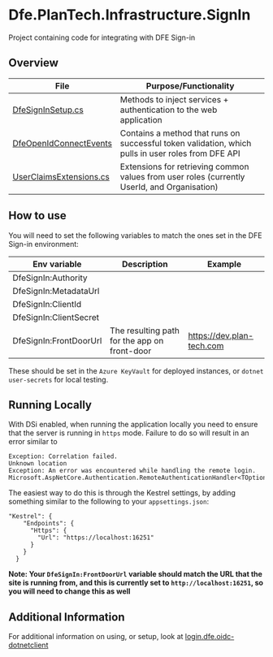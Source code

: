 # Dfe.PlanTech.Infrastructure.SignIn

Project containing code for integrating with DFE Sign-in

## Overview

| File                                                            | Purpose/Functionality                                                                              |
| --------------------------------------------------------------- | -------------------------------------------------------------------------------------------------- |
| [DfeSignInSetup.cs](./DfeSignInSetup.cs)                        | Methods to inject services + authentication to the web application                                 |
| [DfeOpenIdConnectEvents](./DfeOpenIdConnectEvents.cs)           | Contains a method that runs on successful token validation, which pulls in user roles from DFE API |
| [UserClaimsExtensions.cs](./Extensions/UserClaimsExtensions.cs) | Extensions for retrieving common values from user roles (currently UserId, and Organisation)       |

## How to use

You will need to set the following variables to match the ones set in the DFE Sign-in environment:

| Env variable           | Description                                  | Example                   |
| ---------------------- | -------------------------------------------- | ------------------------- |
| DfeSignIn:Authority    |                                              |                           |
| DfeSignIn:MetadataUrl  |                                              |                           |
| DfeSignIn:ClientId     |                                              |                           |
| DfeSignIn:ClientSecret |                                              |                           |
| DfeSignIn:FrontDoorUrl | The resulting path for the app on front-door | https://dev.plan-tech.com |

These should be set in the `Azure KeyVault` for deployed instances, or `dotnet user-secrets` for local testing.

## Running Locally

With DSi enabled, when running the application locally you need to ensure that the server is running in `https` mode. Failure to do so will result in an error similar to 

```
Exception: Correlation failed.
Unknown location
Exception: An error was encountered while handling the remote login.
Microsoft.AspNetCore.Authentication.RemoteAuthenticationHandler<TOptions>.HandleRequestAsync()
```

The easiest way to do this is through the Kestrel settings, by adding something similar to the following to your `appsettings.json`:

``` 
"Kestrel": {
    "Endpoints": {
      "Https": {
        "Url": "https://localhost:16251"
      }
    }
  }
```

**Note: Your `DfeSignIn:FrontDoorUrl` variable should match the URL that the site is running from, and this is currently set to `http://localhost:16251`, so you will need to change this as well**


## Additional Information

For additional information on using, or setup, look at [login.dfe.oidc-dotnetclient](https://github.com/DFE-Digital/login.dfe.oidc-dotnetclient)
